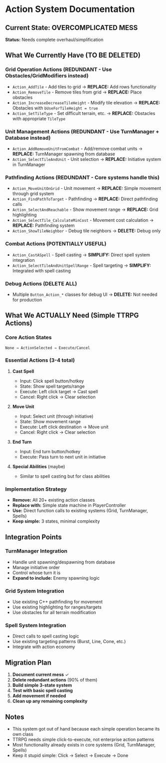 # Action System Documentation

## Current State: OVERCOMPLICATED MESS
**Status:** Needs complete overhaul/simplification

## What We Currently Have (TO BE DELETED)

### Grid Operation Actions (REDUNDANT - Use Obstacles/GridModifiers instead)
- `Action_AddTile` - Add tiles to grid → **REPLACE:** Add rows functionality
- `Action_RemoveTile` - Remove tiles from grid → **REPLACE:** Place obstacles  
- `Action_IncreaseDecreaseTileHeight` - Modify tile elevation → **REPLACE:** Obstacles with `bUseForTileHeight = true`
- `Action_SetTileType` - Set difficult terrain, etc. → **REPLACE:** Obstacles with appropriate `TileType`

### Unit Management Actions (REDUNDANT - Use TurnManager + Database instead)
- `Action_AddRemoveUnitFromCombat` - Add/remove combat units → **REPLACE:** TurnManager spawning from database
- `Action_SelectTileAndUnit` - Unit selection → **REPLACE:** Initiative system in TurnManager

### Pathfinding Actions (REDUNDANT - Core systems handle this)
- `Action_MoveUnitOnGrid` - Unit movement → **REPLACE:** Simple movement through grid system
- `Action_FindPathToTarget` - Pathfinding → **REPLACE:** Direct pathfinding calls
- `Action_SelectAndReachable` - Show movement range → **REPLACE:** Grid highlighting
- `Action_SelectTile_CalculateMinCost` - Movement cost calculation → **REPLACE:** Pathfinding system
- `Action_ShowTileNeighbor` - Debug tile neighbors → **DELETE:** Debug only

### Combat Actions (POTENTIALLY USEFUL)
- `Action_CastASpell` - Spell casting → **SIMPLIFY:** Direct spell system integration
- `Action_SelectTileAndUnitSpellRange` - Spell targeting → **SIMPLIFY:** Integrated with spell casting

### Debug Actions (DELETE ALL)
- Multiple `Button_Action_*` classes for debug UI → **DELETE:** Not needed for production

## What We ACTUALLY Need (Simple TTRPG Actions)

### Core Action States
```
None → ActionSelected → Execute/Cancel
```

### Essential Actions (3-4 total)
1. **Cast Spell**
   - Input: Click spell button/hotkey
   - State: Show spell targets/range
   - Execute: Left click target → Cast spell
   - Cancel: Right click → Clear selection

2. **Move Unit** 
   - Input: Select unit (through initiative)
   - State: Show movement range
   - Execute: Left click destination → Move unit
   - Cancel: Right click → Clear selection

3. **End Turn**
   - Input: End turn button/hotkey
   - Execute: Pass turn to next unit in initiative

4. **Special Abilities** (maybe)
   - Similar to spell casting but for class abilities

### Implementation Strategy
- **Remove:** All 20+ existing action classes
- **Replace with:** Simple state machine in PlayerController
- **Use:** Direct function calls to existing systems (Grid, TurnManager, Spells)
- **Keep simple:** 3 states, minimal complexity

## Integration Points

### TurnManager Integration
- Handle unit spawning/despawning from database
- Manage initiative order
- Control whose turn it is
- **Expand to include:** Enemy spawning logic

### Grid System Integration  
- Use existing C++ pathfinding for movement
- Use existing highlighting for ranges/targets
- Use obstacles for all terrain modification

### Spell System Integration
- Direct calls to spell casting logic
- Use existing targeting patterns (Burst, Line, Cone, etc.)
- Integrate with action economy

## Migration Plan
1. **Document current mess** ✓
2. **Delete redundant actions** (90% of them)
3. **Build simple 3-state system** 
4. **Test with basic spell casting**
5. **Add movement if needed**
6. **Clean up any remaining complexity**

## Notes
- This system got out of hand because each simple operation became its own class
- TTRPG needs simple click-to-execute, not enterprise action patterns
- Most functionality already exists in core systems (Grid, TurnManager, Spells)
- Keep it stupid simple: Click → Select → Execute → Done